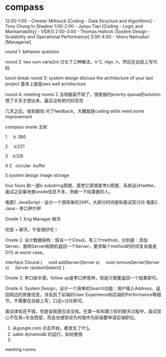 # compass

12:00-1:00 - Chester Millisock [Coding - Data Structure and Algorithms] - Tony Chung to Shadow
1:00-2:00 - Junyu Tian [Coding - Logic and Maintainability] - VIDEO
2:00-3:00 - Thomas Hallock [System Design - Scalability and Operational Performance]
3:00-4:00 - Veeru Namuduri [Managerial]

round 1: behavior question

round 2: two sum varia‍‍‍‍‍‌‍‍‌‍‌‌‌‌‌‌2‌nt
讨论了三种解法，n^2, nlgn, n，然后在白纸上写代码

lunch break
round 3: system design
discuss the architecture of your last project
基本上就是aws well architecture

round 4: meeting rooms 2
当场脑袋不转了，很直接的priority queue的solution想了半天才想出来，最后没有把代码写完

几天之后，收到据信
问了feedback，大概就是coding skills need some improvement



compass onsite 五轮

1     lc 380

2     lc221

3    lc126

4 ‍‍‍‍‍‌‍‍‌‍‌‌‌‌‌‌2‌   circular  buffer

5 system design image storage


four fours 和一道lc substring原题，感觉它家很爱考lc原题，系统设计twitter。面试之前看地里onsite信息不多，贡献一下给需要的人。

电面1. JavaScript - 设计一个很简单的‍‍‍‍‍‌‍‍‌‍‌‌‌‌‌‌2‌API，大部分时间是和面试官讨论
电面2. Java - 李口伊尔伊

Onsite 1. Eng Manager 聊天

吃饭 + 聊天，午饭很好吃！

Onsite 2. 设计数据结构：假设一个Cloud，有三个method，分别是：添加Server、删除Server和随机返回一个Server，要求每个method的时间复杂度是O(1) at worst case。

interface Clound {
    void addServer(Server s)
    void removeServer(Server s)
    Server randomSelect()
}

Onsite 3. 李口依伞酒，follow up是李口伊思林，但是只需要返回一个结果即可。

Onsite 4. System Design，设计一个简单的Search功能：用户输入Address，返回周边的房屋信息，涉及到了前端的User Experience和后端的Performance等细节。不需要在白板上写，口述+讨论即可。

面试体验还不错，但是自我感应该没戏。在第一轮和第三轮的聊天过程中，面试官心不在焉+东张西望，而且也很惊讶为何我作为前端要申请后端职位。



1. 从google.com 点击开始，都发生了什么
2. sable dynamodb 的运行，如何使用
3. 

meeting rooms
